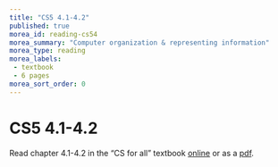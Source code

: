 ```yaml
---
title: "CS5 4.1-4.2"
published: true
morea_id: reading-cs54
morea_summary: "Computer organization & representing information"
morea_type: reading
morea_labels:
 - textbook
 - 6 pages
morea_sort_order: 0
---
```

# CS5 4.1-4.2

Read chapter 4.1-4.2 in the “CS for all” textbook  [online](http://www.cs.hmc.edu/csforall/ComputerOrganization/ComputerOrganization.html#introduction-to-computer-organization) or as a [pdf]({{site.baseurl}}/morea/materials/cs5book.pdf).